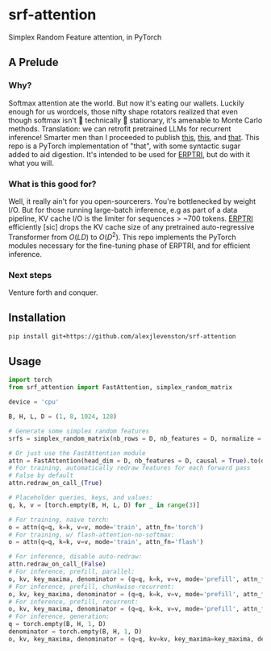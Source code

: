 # srf-attention
Simplex Random Feature attention, in PyTorch

## A Prelude
### Why?
Softmax attention ate the world. But now it's eating our wallets. Luckily enough for us wordcels, those nifty shape rotators realized that even though softmax isn't :wave: technically :wave: stationary, it's amenable to Monte Carlo methods. Translation: we can retrofit pretrained LLMs for recurrent inference! Smarter men than I proceeded to publish [this](https://arxiv.org/abs/2009.14794), [this](https://arxiv.org/abs/2205.15317), and [that](https://arxiv.org/abs/2301.13856). This repo is a PyTorch implementation of "that", with some syntactic sugar added to aid digestion. It's intended to be used for [ERPTRI](https://github.com/alexjlevenston/erptri-train), but do with it what you will.

### What is this good for?
Well, it really ain't for you open-sourcerers. You're bottlenecked by weight I/O. But for those running large-batch inference, e.g as part of a data pipeline, KV cache I/O is the limiter for sequences > ~700 tokens. [ERPTRI](https://github.com/alexjlevenston/erptri-train) efficiently [sic] drops the KV cache size of any pretrained auto-regressive Transformer from $`O(LD)`$ to $`O(D^2)`$. This repo implements the PyTorch modules necessary for the fine-tuning phase of ERPTRI, and for efficient inference.

### Next steps
Venture forth and conquer.

## Installation
```bash
pip install git+https://github.com/alexjlevenston/srf-attention
```

## Usage
```python
import torch
from srf_attention import FastAttention, simplex_random_matrix

device = 'cpu'

B, H, L, D = (1, 8, 1024, 128)

# Generate some simplex random features
srfs = simplex_random_matrix(nb_rows = D, nb_features = D, normalize = False, device = device)

# Or just use the FastAttention module
attn = FastAttention(head_dim = D, nb_features = D, causal = True).to(device)
# For training, automatically redraw features for each forward pass
# False by default
attn.redraw_on_call_(True)

# Placeholder queries, keys, and values:
q, k, v = [torch.empty(B, H, L, D) for _ in range(3)]

# For training, naive torch:
o = attn(q=q, k=k, v=v, mode='train', attn_fn='torch')
# For training, w/ flash-attention-no-softmax:
o = attn(q=q, k=k, v=v, mode='train', attn_fn='flash')

# For inference, disable auto-redraw:
attn.redraw_on_call_(False)
# For inference, prefill, parallel:
o, kv, key_maxima, denominator = (q=q, k=k, v=v, mode='prefill', attn_fn='parallel')
# For inference, prefill, chunkwise-recurrent:
o, kv, key_maxima, denominator = (q=q, k=k, v=v, mode='prefill', attn_fn='chunkwise-recurrent')
# For inference, prefill, recurrent:
o, kv, key_maxima, denominator = (q=q, k=k, v=v, mode='prefill', attn_fn='recurrent')
# For inference, generation:
q = torch.empty(B, H, 1, D)
denominator = torch.empty(B, H, 1, D)
o, kv, key_maxima, denominator = (q=q, kv=kv, key_maxima=key_maxima, denominator=denominator, mode='generation')

```
